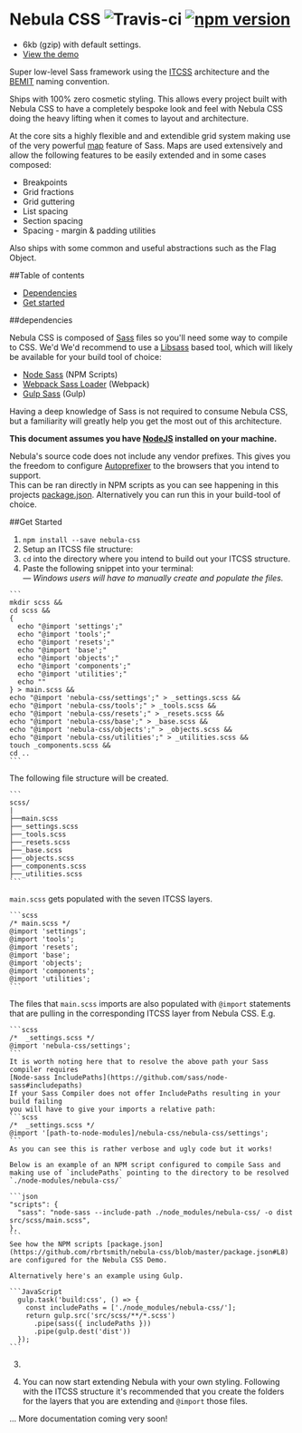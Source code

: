 # Nebula CSS ![Travis-ci](https://travis-ci.org/rbrtsmith/nebula-css.svg?branch=master) [![npm version](https://badge.fury.io/js/nebula-css.svg)](https://badge.fury.io/js/nebula-css)

* 6kb (gzip) with default settings.
* [View the demo](http://rbrtsmith.com/nebula-css/demo/)

Super low-level Sass framework using the [ITCSS](https://www.youtube.com/watch?v=1OKZOV-iLj4) architecture and the [BEMIT](http://csswizardry.com/2015/08/bemit-taking-the-bem-naming-convention-a-step-further/) naming convention.

Ships with 100% zero cosmetic styling.  This allows every project built with Nebula CSS to have a completely bespoke look and feel with Nebula CSS doing the heavy lifting when it comes to layout and architecture.

At the core sits a highly flexible and and extendible grid system making use of the very powerful [map](https://www.viget.com/articles/sass-maps-are-awesome) feature of Sass.
Maps are used extensively and allow the following features to be easily extended and in some cases composed:
* Breakpoints
* Grid fractions
* Grid guttering
* List spacing
* Section spacing
* Spacing - margin & padding utilities

Also ships with some common and useful abstractions such as the Flag Object.

##Table of contents

* [Dependencies](#dependencies)
* [Get started](#get-started)

##dependencies

Nebula CSS is composed of [Sass](http://sass-lang.com/) files so you'll need some way to compile to CSS.  We'd We'd recommend to use a [Libsass](http://sass-lang.com/libsass) based tool, which will likely be available for your build tool of choice:
* [Node Sass](https://github.com/sass/node-sass) (NPM Scripts)
* [Webpack Sass Loader](https://github.com/jtangelder/sass-loader) (Webpack)
* [Gulp Sass](https://github.com/dlmanning/gulp-sass) (Gulp)

Having a deep knowledge of Sass is not required to consume Nebula CSS, but a familiarity will greatly help you get the most out of this architecture.

**This document assumes you have [NodeJS](https://nodejs.org/en/) installed on your machine.**

Nebula's source code does not include any vendor prefixes.  This gives you the freedom to configure [Autoprefixer](https://github.com/postcss/autoprefixer) to the browsers that you intend to support.  
This can be ran directly in NPM scripts as you can see happening in this projects [package.json](https://github.com/rbrtsmith/nebula-css/blob/master/package.json#L9).  Alternatively you can run this in your build-tool of choice.


##Get Started
1. `npm install --save nebula-css`
2. Setup an ITCSS file structure:
  1. `cd` into the directory where you intend to build out your ITCSS structure.
  2. Paste the following snippet into your terminal:  
  *&mdash; Windows users will have to manually create and populate the files.*

    ```
    mkdir scss &&
    cd scss &&
    {
      echo "@import 'settings';"
      echo "@import 'tools';"
      echo "@import 'resets';"
      echo "@import 'base';"
      echo "@import 'objects';"
      echo "@import 'components';"
      echo "@import 'utilities';"
      echo ""
    } > main.scss &&
    echo "@import 'nebula-css/settings';" > _settings.scss &&
    echo "@import 'nebula-css/tools';" > _tools.scss &&
    echo "@import 'nebula-css/resets';" > _resets.scss &&
    echo "@import 'nebula-css/base';" > _base.scss &&
    echo "@import 'nebula-css/objects';" > _objects.scss &&
    echo "@import 'nebula-css/utilities';" > _utilities.scss &&
    touch _components.scss &&
    cd ..
    ```
  The following file structure will be created.

    ```
    scss/
    |
    ├──main.scss
    ├──_settings.scss
    ├──_tools.scss
    ├──_resets.scss
    ├──_base.scss
    ├──_objects.scss
    ├──_components.scss
    ├──_utilities.scss
    ```
  `main.scss` gets populated with the seven ITCSS layers.

    ```scss
    /* main.scss */
    @import 'settings';
    @import 'tools';
    @import 'resets';
    @import 'base';
    @import 'objects';
    @import 'components';
    @import 'utilities';
    ```
  The files that `main.scss` imports are also populated with `@import` statements
  that are pulling in the corresponding ITCSS layer from Nebula CSS. E.g.

    ```scss
    /*  _settings.scss */
    @import 'nebula-css/settings';
    ```
    It is worth noting here that to resolve the above path your Sass compiler requires
    [Node-sass IncludePaths](https://github.com/sass/node-sass#includepaths)
    If your Sass Compiler does not offer IncludePaths resulting in your build failing
    you will have to give your imports a relative path:
    ```scss
    /*  _settings.scss */
    @import '[path-to-node-modules]/nebula-css/nebula-css/settings';
    ```
    As you can see this is rather verbose and ugly code but it works!

    Below is an example of an NPM script configured to compile Sass and making use of `includePaths` pointing to the directory to be resolved `./node-modules/nebula-css/`

    ```json
    "scripts": {
      "sass": "node-sass --include-path ./node_modules/nebula-css/ -o dist src/scss/main.scss",
    },
    ```
    See how the NPM scripts [package.json](https://github.com/rbrtsmith/nebula-css/blob/master/package.json#L8) are configured for the Nebula CSS Demo.

    Alternatively here's an example using Gulp.

    ```JavaScript
      gulp.task('build:css', () => {
        const includePaths = ['./node_modules/nebula-css/'];
        return gulp.src('src/scss/**/*.scss')
          .pipe(sass({ includePaths }))
          .pipe(gulp.dest('dist'))
      });
    ```
3.


4. You can now start extending Nebula with your own styling.  Following with the ITCSS structure it's recommended that you create the folders for the layers that you are extending and `@import` those files.

... More documentation coming very soon!
